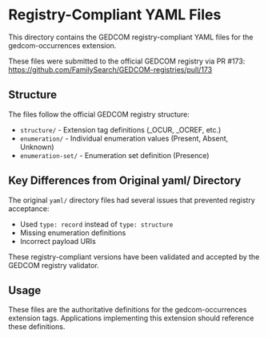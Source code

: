 # Registry-Compliant YAML Files

This directory contains the GEDCOM registry-compliant YAML files for the gedcom-occurrences extension.

These files were submitted to the official GEDCOM registry via PR #173:
https://github.com/FamilySearch/GEDCOM-registries/pull/173

## Structure

The files follow the official GEDCOM registry structure:

- `structure/` - Extension tag definitions (_OCUR, _OCREF, etc.)
- `enumeration/` - Individual enumeration values (Present, Absent, Unknown)
- `enumeration-set/` - Enumeration set definition (Presence)

## Key Differences from Original yaml/ Directory

The original `yaml/` directory files had several issues that prevented registry acceptance:
- Used `type: record` instead of `type: structure`
- Missing enumeration definitions
- Incorrect payload URIs

These registry-compliant versions have been validated and accepted by the GEDCOM registry validator.

## Usage

These files are the authoritative definitions for the gedcom-occurrences extension tags.
Applications implementing this extension should reference these definitions.